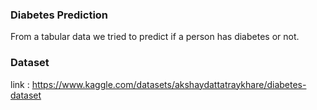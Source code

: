 ### Diabetes Prediction 
From a tabular data we tried to predict if a person has diabetes or not.
### Dataset
link : https://www.kaggle.com/datasets/akshaydattatraykhare/diabetes-dataset
